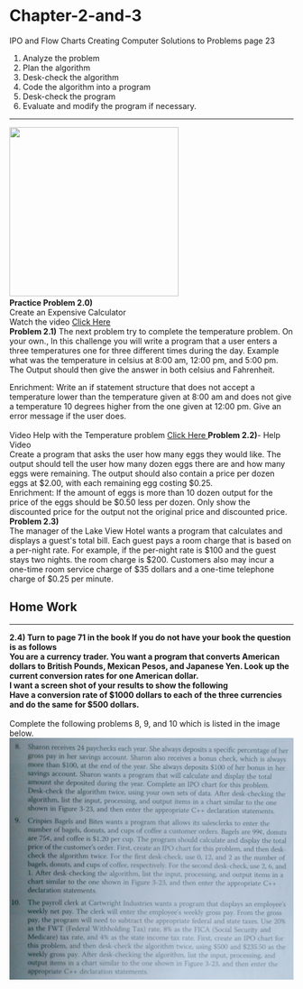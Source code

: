 # Chapter-2-and-3

IPO and Flow Charts
Creating Computer Solutions to Problems page 23<br>
1) Analyze the problem<br>
2) Plan the algorithm<br>
3) Desk-check the algorithm<br>
4) Code the algorithm into a program<br>
5) Desk-check the program<br>
6) Evaluate and modify the program if necessary.<br>

<hr>

<img src="https://90471605-a-e181a92d-s-sites.googlegroups.com/a/davenport.k12.ia.us/mr-brosius-class-room/c-programming/chapter-2-and-3/u1-design-process-22-638.jpg?attachauth=ANoY7cpaims4jFyhrLGwoQfH3h5A8FGcOCXQimeaEqM0miFdivRVdeaEZMFwuNC8Rc7awAPDOp1EYZKNLPV7J0K7r4ph5QhNSmsUGxdKqoUbSGxgjFLAMWKhRcXEyEV9B4oJTWfpTrXUsahTQtgvW5NZ7QctQFKJ8v2DwtnsDWRRJaB8BtKmtaFM0YjYw6ETyCFuZTh332ckI2GbOdhajuGv9K-rSruBjy25aWHDTOCRnHNgp-Ub-BbLZ3BdBbLcbIR2eOmu8904uXIzPhcBSAIs7guzz0AI0HbahBSNI96KMh50HK7_kNE%3D&attredirects=0" width="300" height="300">
<br>
<b>Practice Problem 2.0) </b><br>
Create an Expensive Calculator<br>
Watch the video <a href="https://drive.google.com/file/d/0B-yijELfnxkbT2RzYUNHMU5fRkU/view?usp=sharing"> Click Here</a><br>
<b>Problem 2.1)</b>
The next problem try to complete the temperature problem. On your own.,
In this challenge you will write a program that a user enters a three temperatures one for three different times during the day. Example what was the temperature in celsius at 8:00 am, 12:00 pm, and 5:00 pm. The Output should then give the answer in both celsius and Fahrenheit.

Enrichment: Write an if statement structure that does not accept a temperature lower than the temperature given at 8:00 am and does not give a temperature 10 degrees higher from the one given at 12:00 pm. Give an error message if the user does.<br><br>
Video Help with the Temperature problem <a href="https://drive.google.com/file/d/0B-yijELfnxkbUXVwTnlSaVVUTHM/view?usp=sharing"> Click Here </a>
<b>Problem 2.2)</b>- Help Video<br>
Create a program that asks the user how many eggs they would like. The output should tell the user how many dozen eggs there are and how many eggs were remaining. The output should also contain a price per dozen eggs at $2.00, with each remaining egg costing $0.25.
<br>
Enrichment: If the amount of eggs is more than 10 dozen output for the price of the eggs should be $0.50 less per dozen. Only show the discounted price for the output not the original price and discounted price.
<br>
<b>Problem 2.3)</b> <br>
The manager of the Lake View Hotel wants a program that calculates and displays a guest's total bill. Each guest pays a room charge that is based on a per-night rate. For example, if the per-night rate is $100 and the guest stays two nights. the room charge is $200. Customers also may incur a one-time room service charge  of $35 dollars and a one-time telephone charge of $0.25 per minute. 
<br>
<h2>Home Work</h2>
<hr>
<b>2.4) Turn to page 71 in the book 
If you do not have your book the question is as follows<br>
You are a currency trader. You want a program that converts American dollars to British Pounds, Mexican Pesos, and Japanese Yen. Look up the current conversion rates for one American dollar. <br>
I want a screen shot of your results to show the following<br>
Have a conversion rate of $1000 dollars to each of the three currencies and do the same for $500 dollars. <br>
</b><br>
Complete the following problems 8, 9, and 10 which is listed in the image below. 
<img src="C++ Chapter 3.jpg">